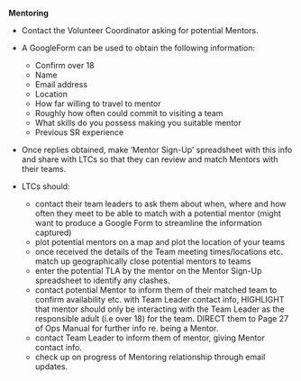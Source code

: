 **Mentoring**


* Contact the Volunteer Coordinator asking for potential Mentors.
* A GoogleForm can be used to obtain the following information:
    * Confirm over 18
    * Name
    * Email address
    * Location
    * How far willing to travel to mentor
    * Roughly how often could commit to visiting a team
    * What skills do you possess making you suitable mentor
    * Previous SR experience

* Once replies obtained, make ‘Mentor Sign-Up’ spreadsheet with this info and share with LTCs so that they can review and match Mentors with their teams.

* LTCs should:
    * contact their team leaders to ask them about when, where and how often they meet to be able to match with a potential mentor (might want to produce a Google Form to streamline the information captured)
    * plot potential mentors on a map and plot the location of your teams
    * once received the details of the Team meeting times/locations etc. match up geographically close potential mentors to teams
    * enter the potential TLA by the mentor on the Mentor Sign-Up spreadsheet to identify any clashes.
    * contact potential Mentor to inform them of their matched team to confirm availability etc. with Team Leader contact info, HIGHLIGHT that mentor should only be interacting with the Team Leader as the responsible adult (i.e over 18) for the team.  DIRECT them to Page 27 of Ops Manual for further info re. being a Mentor.
    * contact Team Leader to inform them of mentor, giving Mentor contact info.
    * check up on progress of Mentoring relationship through email updates.
